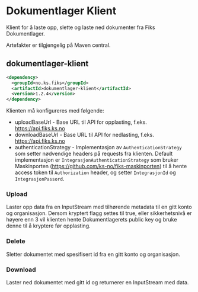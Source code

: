 # Dokumentlager Klient
Klient for å laste opp, slette og laste ned dokumenter fra Fiks Dokumentlager.

Artefakter er tilgjengelig på Maven central.

## dokumentlager-klient
```xml
<dependency>
  <groupId>no.ks.fiks</groupId>
  <artifactId>dokumentlager-klient</artifactId>
  <version>1.2.4</version>
</dependency>
```

Klienten må konfigureres med følgende:
- uploadBaseUrl - Base URL til API for opplasting, f.eks. https://api.fiks.ks.no
- downloadBaseUrl - Base URL til API for nedlasting, f.eks. https://api.fiks.ks.no
- authenticationStrategy - Implementasjon av ``AuthenticationStrategy`` som setter nødvendige headers på requests fra klienten. Default implementasjon er ``IntegrasjonAuthenticationStrategy`` som bruker Maskinporten (https://github.com/ks-no/fiks-maskinporten) til å hente access token til ``Authorization`` header, og setter ``IntegrasjonId`` og ``IntegrasjonPassord``.

### Upload
Laster opp data fra en InputStream med tilhørende metadata til en gitt konto og organisasjon. Dersom kryptert flagg settes til true, eller sikkerhetsnivå er høyere enn 3 vil klienten hente Dokumentlagerets public key og bruke denne til å kryptere før opplasting.

### Delete
Sletter dokumentet med spesifisert id fra en gitt konto og organisasjon.

### Download
Laster ned dokumentet med gitt id og returnerer en InputStream med data.
